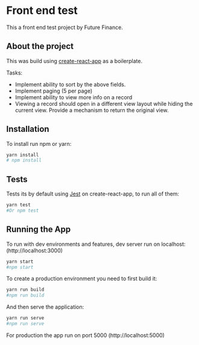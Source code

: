 # Front end test

This a front end test project by Future Finance.

## About the project

This was build using [create-react-app] as a boilerplate.

Tasks:

- Implement ability to sort by the above fields.
- Implement paging (5 per page)
- Implement ability to view more info on a record
- Viewing a record should open in a different view layout while hiding the current view. Provide a mechanism to return the original view.

## Installation

To install run npm or yarn:

```sh
yarn install
# npm install
```

## Tests

Tests its by default using [Jest] on create-react-app, to run all of them:

```sh
yarn test
#Or npm test
```

## Running the App

To run with dev environments and features, dev server run on localhost: (http://localhost:3000)

```sh
yarn start
#npm start
```

To create a production environment you need to first build it:

```sh
yarn run build
#npm run build
```

And then serve the application:

```sh
yarn run serve
#npm run serve
```

For production the app run on port 5000 (http://localhost:5000)

[create-react-app]: https://github.com/facebookincubator/create-react-app
[Jest]: https://facebook.github.io/jest/docs/tutorial-react.html